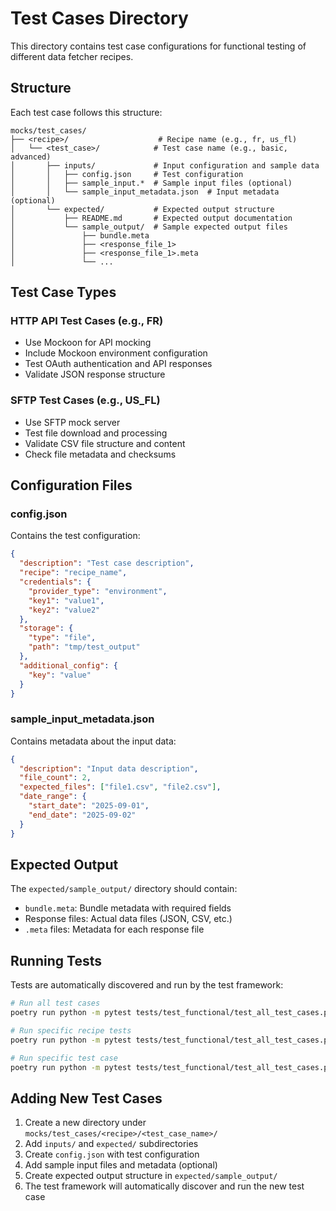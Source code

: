 # Test Cases Directory

This directory contains test case configurations for functional testing of different data fetcher recipes.

## Structure

Each test case follows this structure:

```
mocks/test_cases/
├── <recipe>/                    # Recipe name (e.g., fr, us_fl)
│   └── <test_case>/            # Test case name (e.g., basic, advanced)
│       ├── inputs/             # Input configuration and sample data
│       │   ├── config.json     # Test configuration
│       │   ├── sample_input.*  # Sample input files (optional)
│       │   └── sample_input_metadata.json  # Input metadata (optional)
│       └── expected/           # Expected output structure
│           ├── README.md       # Expected output documentation
│           └── sample_output/  # Sample expected output files
│               ├── bundle.meta
│               ├── <response_file_1>
│               ├── <response_file_1>.meta
│               └── ...
```

## Test Case Types

### HTTP API Test Cases (e.g., FR)
- Use Mockoon for API mocking
- Include Mockoon environment configuration
- Test OAuth authentication and API responses
- Validate JSON response structure

### SFTP Test Cases (e.g., US_FL)
- Use SFTP mock server
- Test file download and processing
- Validate CSV file structure and content
- Check file metadata and checksums

## Configuration Files

### config.json
Contains the test configuration:
```json
{
  "description": "Test case description",
  "recipe": "recipe_name",
  "credentials": {
    "provider_type": "environment",
    "key1": "value1",
    "key2": "value2"
  },
  "storage": {
    "type": "file",
    "path": "tmp/test_output"
  },
  "additional_config": {
    "key": "value"
  }
}
```

### sample_input_metadata.json
Contains metadata about the input data:
```json
{
  "description": "Input data description",
  "file_count": 2,
  "expected_files": ["file1.csv", "file2.csv"],
  "date_range": {
    "start_date": "2025-09-01",
    "end_date": "2025-09-02"
  }
}
```

## Expected Output

The `expected/sample_output/` directory should contain:
- `bundle.meta`: Bundle metadata with required fields
- Response files: Actual data files (JSON, CSV, etc.)
- `.meta` files: Metadata for each response file

## Running Tests

Tests are automatically discovered and run by the test framework:

```bash
# Run all test cases
poetry run python -m pytest tests/test_functional/test_all_test_cases.py -v

# Run specific recipe tests
poetry run python -m pytest tests/test_functional/test_all_test_cases.py::TestAllTestCases::test_fr_recipe_test_cases -v

# Run specific test case
poetry run python -m pytest tests/test_functional/test_all_test_cases.py::TestAllTestCases::test_fr_basic_test_case -v
```

## Adding New Test Cases

1. Create a new directory under `mocks/test_cases/<recipe>/<test_case_name>/`
2. Add `inputs/` and `expected/` subdirectories
3. Create `config.json` with test configuration
4. Add sample input files and metadata (optional)
5. Create expected output structure in `expected/sample_output/`
6. The test framework will automatically discover and run the new test case
